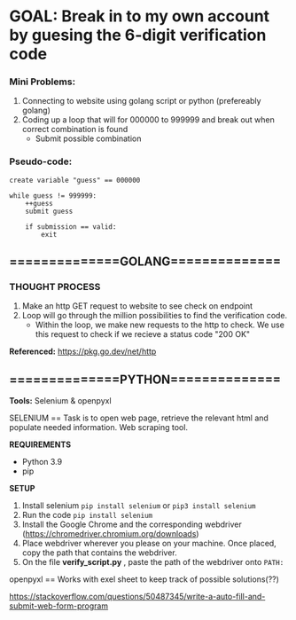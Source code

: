 # GOAL: Break in to my own account by guesing the 6-digit verification code #


### Mini Problems: ###
1. Connecting to website using golang script or python (prefereably golang)
2. Coding up a loop that will for 000000 to 999999 and break out when correct combination is found
    - Submit possible combination


### Pseudo-code: ###
```
create variable "guess" == 000000

while guess != 999999:
    ++guess
    submit guess

    if submission == valid:
        exit
```
## ==============GOLANG============== ##
### THOUGHT PROCESS ###
1. Make an http GET request to website to see check on endpoint
2. Loop will go through the million possibilities to find the verification code. 
    - Within the loop, we make new requests to the http to check. We use this request to check if we recieve a status code "200 OK"

**Referenced:** https://pkg.go.dev/net/http



## ==============PYTHON============== ##
**Tools:** Selenium & openpyxl

SELENIUM == Task is to open web page, retrieve the relevant html and populate needed information. Web scraping tool.

**REQUIREMENTS**
- Python 3.9
- pip

**SETUP**
1. Install selenium ```pip install selenium``` or ```pip3 install selenium```
2. Run the code ```pip install selenium```
3. Install the Google Chrome and the corresponding webdriver (https://chromedriver.chromium.org/downloads)
4. Place webdriver wherever you please on your machine. Once placed, copy the path that contains the webdriver.
5. On the file **verify_script.py** , paste the path of the webdriver onto ```PATH:``` 
<!-- 5. Insert the website you would like to utilize this tool on -->


openpyxl == Works with exel sheet to keep track of possible solutions(??)

https://stackoverflow.com/questions/50487345/write-a-auto-fill-and-submit-web-form-program
